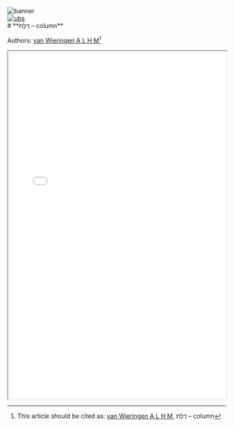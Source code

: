 <html><body><img id="banner" src="/sahd/images/banners/banner.png" alt="banner" /></body></html>

<div><a id="ubs" title="Word in Semantic Dictionary of Biblical Hebrew" href="https://semanticdictionary.org/semdic.php?databaseType=SDBH&language=en&lemma=דֶּלֶת&startPage=1" target="_blank"><img src="/sahd/images/icons/ubs.png" alt="ubs"></a></div># **דֶלֶת – column**

Authors:
[van Wieringen A L H M](../contributors/van_wieringen_a_l_h_m.md)[^*]



<iframe width="100%" height="800" src="/sahd/pdfs/delet-KLY-SAHD.pdf"></iframe>

[^*]: This article should be cited as: [van Wieringen A L H M](../contributors/van_wieringen_a_l_h_m.md), דֶלֶת – column